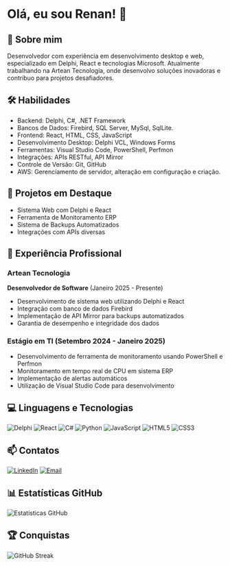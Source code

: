 # Olá, eu sou Renan! 👋

## 🚀 Sobre mim
Desenvolvedor com experiência em desenvolvimento desktop e web, especializado em Delphi, React e tecnologias Microsoft. Atualmente trabalhando na Artean Tecnologia, onde desenvolvo soluções inovadoras e contribuo para projetos desafiadores.

## 🛠 Habilidades
- Backend: Delphi, C#, .NET Framework
- Bancos de Dados: Firebird, SQL Server, MySql, SqlLite.
- Frontend: React, HTML, CSS, JavaScript
- Desenvolvimento Desktop: Delphi VCL, Windows Forms
- Ferramentas: Visual Studio Code, PowerShell, Perfmon
- Integrações: APIs RESTful, API Mirror
- Controle de Versão: Git, GitHub
- AWS: Gerenciamento de servidor, alteração em configuração e criação.

## 🔭 Projetos em Destaque
- Sistema Web com Delphi e React
- Ferramenta de Monitoramento ERP
- Sistema de Backups Automatizados
- Integrações com APIs diversas

## 💼 Experiência Profissional

### Artean Tecnologia
**Desenvolvedor de Software** (Janeiro 2025 - Presente)
- Desenvolvimento de sistema web utilizando Delphi e React
- Integração com banco de dados Firebird
- Implementação de API Mirror para backups automatizados
- Garantia de desempenho e integridade dos dados

### Estágio em TI (Setembro 2024 - Janeiro 2025)
- Desenvolvimento de ferramenta de monitoramento usando PowerShell e Perfmon
- Monitoramento em tempo real de CPU em sistema ERP
- Implementação de alertas automáticos
- Utilização de Visual Studio Code para desenvolvimento

## 💻 Linguagens e Tecnologias
![Delphi](https://img.shields.io/badge/Delphi-EE1F35?style=for-the-badge&logo=delphi&logoColor=white)
![React](https://img.shields.io/badge/React-20232A?style=for-the-badge&logo=react&logoColor=61DAFB)
![C#](https://img.shields.io/badge/C%23-239120?style=for-the-badge&logo=c-sharp&logoColor=white)
![Python](https://img.shields.io/badge/Python-3776AB?style=for-the-badge&logo=python&logoColor=white)
![JavaScript](https://img.shields.io/badge/JavaScript-F7DF1E?style=for-the-badge&logo=javascript&logoColor=black)
![HTML5](https://img.shields.io/badge/HTML5-E34F26?style=for-the-badge&logo=html5&logoColor=white)
![CSS3](https://img.shields.io/badge/CSS3-1572B6?style=for-the-badge&logo=css3&logoColor=white)

## 📫 Contatos
[![LinkedIn](https://img.shields.io/badge/LinkedIn-0077B5?style=for-the-badge&logo=linkedin&logoColor=white)](https://www.linkedin.com/in/renan-dirceu-de-almeida-16645025a/)
[![Email](https://img.shields.io/badge/Email-D14836?style=for-the-badge&logo=gmail&logoColor=white)](mailto:renan@artean.com.br)

## 📊 Estatísticas GitHub
![Estatísticas GitHub](https://github-readme-stats.vercel.app/api?username=Renan_gc&show_icons=true&theme=dracula)

## 🏆 Conquistas
![GitHub Streak](https://github-readme-streak-stats.herokuapp.com/?user=Renan_gc&theme=dracula)
